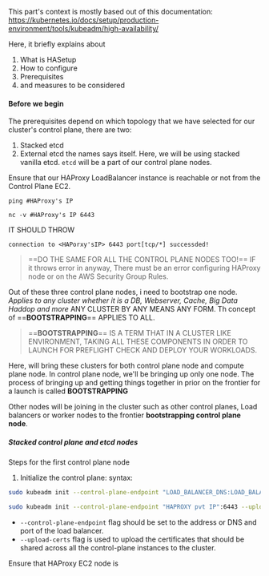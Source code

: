 This part's context is mostly based out of this documentation: https://kubernetes.io/docs/setup/production-environment/tools/kubeadm/high-availability/

Here, it briefly explains about
1) What is HASetup
2) How to configure
3) Prerequisites 
4) and measures to be considered
#### Before we begin[](https://kubernetes.io/docs/setup/production-environment/tools/kubeadm/high-availability/#before-you-begin)
The prerequisites depend on which topology that we have selected for our cluster's control plane, there are two:
1) Stacked etcd
2) External etcd
the names says itself. Here, we will be using stacked vanilla etcd. `etcd` will be a part of our control plane nodes.

Ensure that our HAProxy LoadBalancer instance is reachable or not from the Control Plane EC2. 
```
ping #HAProxy's IP
```
```
nc -v #HAProxy's IP 6443
```

  IT SHOULD THROW 
```
connection to <HAPorxy'sIP> 6443 port[tcp/*] successded!  
```
>==DO THE SAME FOR ALL THE CONTROL PLANE NODES TOO!==
>IF it throws error in anyway, There must be an error configuring HAProxy node or on the AWS Security Group Rules.

Out of these three control plane nodes, i need to bootstrap one node. *Applies to any cluster whether it is a DB, Webserver, Cache, Big Data Haddop and more* ANY CLUSTER BY ANY MEANS ANY FORM. Th concept of ==**BOOTSTRAPPING**== APPLIES TO ALL. 
> ==**BOOTSTRAPPING**== IS A TERM THAT IN A CLUSTER LIKE ENVIRONMENT, TAKING ALL THESE COMPONENTS IN ORDER TO LAUNCH FOR PREFLIGHT CHECK AND DEPLOY YOUR WORKLOADS.
> 
Here, will bring these clusters for both control plane node and compute plane node. In control plane node, we'll be bringing up only one node. The process of bringing up and getting things together in prior on the frontier for a launch is called **BOOTSTRAPPING**

Other nodes will be joining in the cluster such as other control planes, Load balancers or worker nodes to the frontier **bootstrapping control plane node**.
##### Stacked control plane and etcd nodes[](https://kubernetes.io/docs/setup/production-environment/tools/kubeadm/high-availability/#stacked-control-plane-and-etcd-nodes)
Steps for the first control plane node[](https://kubernetes.io/docs/setup/production-environment/tools/kubeadm/high-availability/#steps-for-the-first-control-plane-node)
1. Initialize the control plane:
syntax:
```sh
sudo kubeadm init --control-plane-endpoint "LOAD_BALANCER_DNS:LOAD_BALANCER_PORT" --upload-certs
```
```sh
sudo kubeadm init --control-plane-endpoint "HAPROXY pvt IP":6443 --upload-certs
```

- `--control-plane-endpoint` flag should be set to the address or DNS and port of the load balancer.
- `--upload-certs` flag is used to upload the certificates that should be shared across all the control-plane instances to the cluster.

Ensure that HAProxy EC2 node is 













